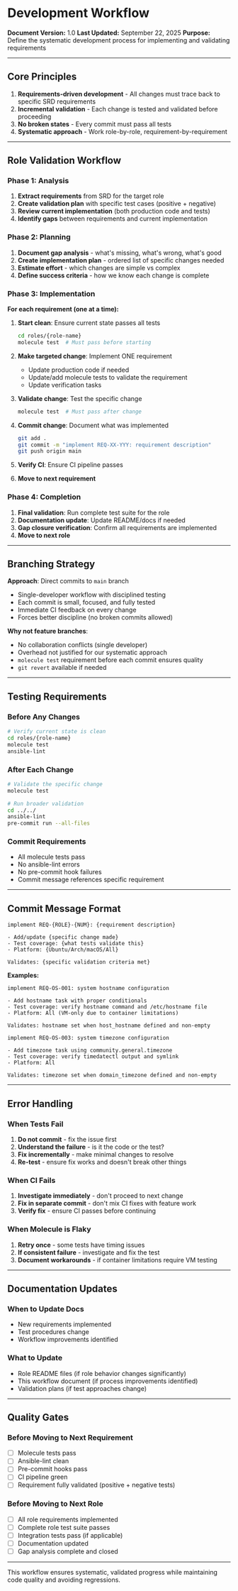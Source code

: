 # Development Workflow

**Document Version:** 1.0
**Last Updated:** September 22, 2025
**Purpose:** Define the systematic development process for implementing and validating requirements

---

## Core Principles

1. **Requirements-driven development** - All changes must trace back to specific SRD requirements
2. **Incremental validation** - Each change is tested and validated before proceeding
3. **No broken states** - Every commit must pass all tests
4. **Systematic approach** - Work role-by-role, requirement-by-requirement

---

## Role Validation Workflow

### Phase 1: Analysis
1. **Extract requirements** from SRD for the target role
2. **Create validation plan** with specific test cases (positive + negative)
3. **Review current implementation** (both production code and tests)
4. **Identify gaps** between requirements and current implementation

### Phase 2: Planning
1. **Document gap analysis** - what's missing, what's wrong, what's good
2. **Create implementation plan** - ordered list of specific changes needed
3. **Estimate effort** - which changes are simple vs complex
4. **Define success criteria** - how we know each change is complete

### Phase 3: Implementation
**For each requirement (one at a time):**

1. **Start clean**: Ensure current state passes all tests
   ```bash
   cd roles/{role-name}
   molecule test  # Must pass before starting
   ```

2. **Make targeted change**: Implement ONE requirement
   - Update production code if needed
   - Update/add molecule tests to validate the requirement
   - Update verification tasks

3. **Validate change**: Test the specific change
   ```bash
   molecule test  # Must pass after change
   ```

4. **Commit change**: Document what was implemented
   ```bash
   git add .
   git commit -m "implement REQ-XX-YYY: requirement description"
   git push origin main
   ```

5. **Verify CI**: Ensure CI pipeline passes

6. **Move to next requirement**

### Phase 4: Completion
1. **Final validation**: Run complete test suite for the role
2. **Documentation update**: Update README/docs if needed
3. **Gap closure verification**: Confirm all requirements are implemented
4. **Move to next role**

---

## Branching Strategy

**Approach**: Direct commits to `main` branch
- Single-developer workflow with disciplined testing
- Each commit is small, focused, and fully tested
- Immediate CI feedback on every change
- Forces better discipline (no broken commits allowed)

**Why not feature branches**:
- No collaboration conflicts (single developer)
- Overhead not justified for our systematic approach
- `molecule test` requirement before each commit ensures quality
- `git revert` available if needed

---

## Testing Requirements

### Before Any Changes
```bash
# Verify current state is clean
cd roles/{role-name}
molecule test
ansible-lint
```

### After Each Change
```bash
# Validate the specific change
molecule test

# Run broader validation
cd ../../
ansible-lint
pre-commit run --all-files
```

### Commit Requirements
- All molecule tests pass
- No ansible-lint errors
- No pre-commit hook failures
- Commit message references specific requirement

---

## Commit Message Format

```
implement REQ-{ROLE}-{NUM}: {requirement description}

- Add/update {specific change made}
- Test coverage: {what tests validate this}
- Platform: {Ubuntu/Arch/macOS/All}

Validates: {specific validation criteria met}
```

**Examples:**
```
implement REQ-OS-001: system hostname configuration

- Add hostname task with proper conditionals
- Test coverage: verify hostname command and /etc/hostname file
- Platform: All (VM-only due to container limitations)

Validates: hostname set when host_hostname defined and non-empty
```

```
implement REQ-OS-003: system timezone configuration

- Add timezone task using community.general.timezone
- Test coverage: verify timedatectl output and symlink
- Platform: All

Validates: timezone set when domain_timezone defined and non-empty
```

---

## Error Handling

### When Tests Fail
1. **Do not commit** - fix the issue first
2. **Understand the failure** - is it the code or the test?
3. **Fix incrementally** - make minimal changes to resolve
4. **Re-test** - ensure fix works and doesn't break other things

### When CI Fails
1. **Investigate immediately** - don't proceed to next change
2. **Fix in separate commit** - don't mix CI fixes with feature work
3. **Verify fix** - ensure CI passes before continuing

### When Molecule is Flaky
1. **Retry once** - some tests have timing issues
2. **If consistent failure** - investigate and fix the test
3. **Document workarounds** - if container limitations require VM testing

---

## Documentation Updates

### When to Update Docs
- New requirements implemented
- Test procedures change
- Workflow improvements identified

### What to Update
- Role README files (if role behavior changes significantly)
- This workflow document (if process improvements identified)
- Validation plans (if test approaches change)

---

## Quality Gates

### Before Moving to Next Requirement
- [ ] Molecule tests pass
- [ ] Ansible-lint clean
- [ ] Pre-commit hooks pass
- [ ] CI pipeline green
- [ ] Requirement fully validated (positive + negative tests)

### Before Moving to Next Role
- [ ] All role requirements implemented
- [ ] Complete role test suite passes
- [ ] Integration tests pass (if applicable)
- [ ] Documentation updated
- [ ] Gap analysis complete and closed

---

This workflow ensures systematic, validated progress while maintaining code quality and avoiding regressions.
